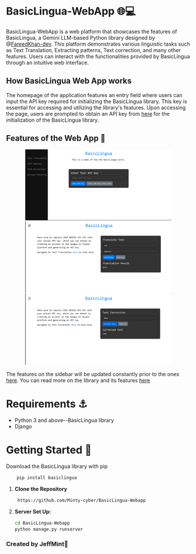 # BasicLingua-WebApp 🌐💻

BasicLingua-WebApp is a web platform that showcases the features of BasicLingua, a Gemini LLM-based Python library designed by @[FareedKhan-dev](https://github.com/FareedKhan-dev). This platform demonstrates various linguistic tasks such as Text Translation, Extracting patterns, Text correction, and many other features. Users can interact with the functionalities provided by BasicLingua through an intuitive web interface.

## How BasicLingua Web App works

The homepage of the application features an entry field where users can input the API key required for initializing the BasicLingua library. This key is essential for accessing and utilizing the library's features. Upon accessing the page, users are prompted to obtain an API key from [here](https://aistudio.google.com/app/apikey) for the initialization of the BasicLingua library.

## Features of the Web App :dart:
<p align="center">
  <img src="images/Screenshot (229).png" width="400">
  <img src="images/Screenshot (233).png" width="400">
  <img src="images/Screenshot (234).png" width="400">
</p>

The features on the sidebar will be updated constantly prior to the ones [here](https://github.com/FareedKhan-dev/basiclingua-LLM-Based-NLP#features-of-the-library). You can read more on the library and its features [here]()

# Requirements :anchor:

- Python 3 and above--BasicLingua library
- Django

# Getting Started :ferris_wheel:

Download the BasicLingua library with pip
```sh
    pip install basiclingua
   ```
1. **Clone the Repository**
   ```sh
    https://github.com/Minty-cyber/BasicLingua-Webapp
   ```

2. **Server Set Up:**
   ```sh
   cd BasicLingua-Webapp
   python manage.py runserver
   ```
   
### Created by JeffMint🌟



